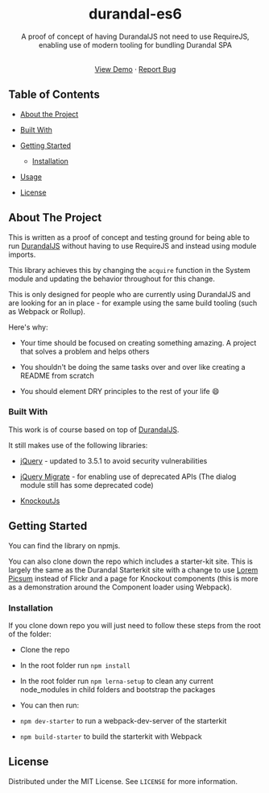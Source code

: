 <h1  align="center">durandal-es6</h3>

<div  align="center">
A proof of concept of having DurandalJS not need to use RequireJS, enabling use of modern tooling for bundling Durandal SPA</p>
<br />
<a  href="https://scontent44.github.io">View Demo</a> · <a  href="https://github.com/SContent44/durandal-es6/issues">Report Bug</a>
</div>

<!-- TABLE OF CONTENTS -->

## Table of Contents

-   [About the Project](#about-the-project)

*   [Built With](#built-with)

-   [Getting Started](#getting-started)

    -   [Installation](#installation)

-   [Usage](#usage)

*   [License](#license)

<!-- ABOUT THE PROJECT -->

## About The Project

This is written as a proof of concept and testing ground for being able to run [DurandalJS](https://github.com/BlueSpire/Durandal) without having to use RequireJS and instead using module imports.

This library achieves this by changing the `acquire` function in the System module and updating the behavior throughout for this change.

This is only designed for people who are currently using DurandalJS and are looking for an in place - for example using the same build tooling (such as Webpack or Rollup).

Here's why:

-   Your time should be focused on creating something amazing. A project that solves a problem and helps others

*   You shouldn't be doing the same tasks over and over like creating a README from scratch

-   You should element DRY principles to the rest of your life :smile:

### Built With

This work is of course based on top of [DurandalJS](https://github.com/BlueSpire/Durandal).

It still makes use of the following libraries:

-   [jQuery](https://github.com/jquery/jquery) - updated to 3.5.1 to avoid security vulnerabilities

*   [jQuery Migrate](https://github.com/jquery/jquery-migrate) - for enabling use of deprecated APIs (The dialog module still has some deprecated code)

-   [KnockoutJs](https://github.com/knockout/knockout)

<!-- GETTING STARTED -->

## Getting Started

You can find the library on npmjs.

You can also clone down the repo which includes a starter-kit site. This is largely the same as the Durandal Starterkit site with a change to use [Lorem Picsum](https://picsum.photos/) instead of Flickr and a page for Knockout components (this is more as a demonstration around the Component loader using Webpack).

### Installation

If you clone down repo you will just need to follow these steps from the root of the folder:

-   Clone the repo

*   In the root folder run `npm install`

-   In the root folder run `npm lerna-setup` to clean any current node_modules in child folders and bootstrap the packages

*   You can then run:

-   `npm dev-starter` to run a webpack-dev-server of the starterkit

*   `npm build-starter` to build the starterkit with Webpack

<!-- LICENSE -->

## License

Distributed under the MIT License. See `LICENSE` for more information.
